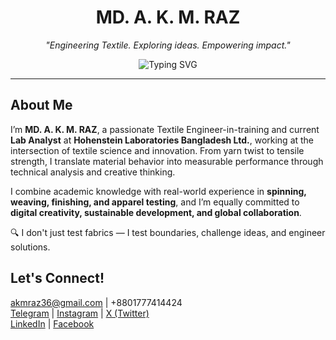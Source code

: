 <h1 align="center"> MD. A. K. M. RAZ</h1>
<p align="center">
  <em>"Engineering Textile. Exploring ideas. Empowering impact."</em>
</p>

<p align="center">
  <img src="https://readme-typing-svg.demolab.com?font=Fira+Code&pause=1000&color=1D7874&width=435&lines=Textile+Engineer;Lab+Analyst+%7C+Physical+Tester;Digital+Creative+%7C+Future+Researcher;Bangladeshi+Talent+with+Global+Vision" alt="Typing SVG" />
</p>

---

## About Me

I’m **MD. A. K. M. RAZ**, a passionate Textile Engineer-in-training and current **Lab Analyst** at **Hohenstein Laboratories Bangladesh Ltd.**, working at the intersection of textile science and innovation. From yarn twist to tensile strength, I translate material behavior into measurable performance through technical analysis and creative thinking.

I combine academic knowledge with real-world experience in **spinning, weaving, finishing, and apparel testing**, and I’m equally committed to **digital creativity, sustainable development, and global collaboration**.

🔍 I don't just test fabrics — I test boundaries, challenge ideas, and engineer solutions.

## Let's Connect!
akmraz36@gmail.com | +8801777414424  
 [Telegram](https://t.me/AkmRaz10) | [Instagram](https://www.instagram.com/Akmraz10) | [X (Twitter)](https://www.twitter.com/AkmRaz10)  
 [LinkedIn](https://www.linkedin.com/in/akmraz10) |  [Facebook](https://www.facebook.com/AkmRaz10)
